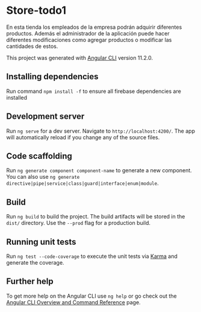 # Store-todo1
En esta tienda los empleados de la empresa podrán adquirir diferentes productos. Además el administrador de la aplicación puede hacer diferentes modificaciones como agregar productos o modificar las cantidades de estos.

This project was generated with [Angular CLI](https://github.com/angular/angular-cli) version 11.2.0.
## Installing dependencies
Run command `npm install -f` to ensure all firebase dependencies are installed

## Development server

Run `ng serve` for a dev server. Navigate to `http://localhost:4200/`. The app will automatically reload if you change any of the source files.

## Code scaffolding

Run `ng generate component component-name` to generate a new component. You can also use `ng generate directive|pipe|service|class|guard|interface|enum|module`.

## Build

Run `ng build` to build the project. The build artifacts will be stored in the `dist/` directory. Use the `--prod` flag for a production build.

## Running unit tests

Run `ng test --code-coverage` to execute the unit tests via [Karma](https://karma-runner.github.io) and generate the coverage.

## Further help

To get more help on the Angular CLI use `ng help` or go check out the [Angular CLI Overview and Command Reference](https://angular.io/cli) page.

